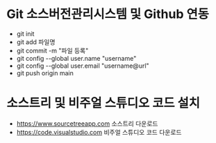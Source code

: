 # Git 소스버전관리시스템 및 Github 연동
  * git init
  * git add 파일명
  * git commit -m "파일 등록"
  * git config --global user.name "username"
  * git config --global user.email "username@url"
  * git push origin main 

# 소스트리 및 비주얼 스튜디오 코드 설치
  * https://www.sourcetreeapp.com 소스트리 다운로드
  * https://code.visualstudio.com 비주얼 스튜디오 코드 다운로드
  